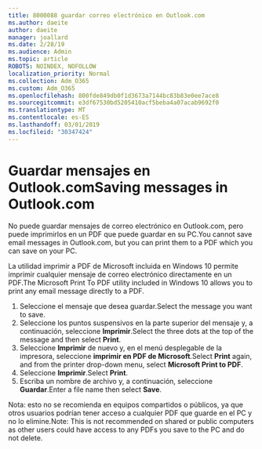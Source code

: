 ```yaml
---
title: 8000088 guardar correo electrónico en Outlook.com
ms.author: daeite
author: daeite
manager: joallard
ms.date: 2/28/19
ms.audience: Admin
ms.topic: article
ROBOTS: NOINDEX, NOFOLLOW
localization_priority: Normal
ms.collection: Adm_O365
ms.custom: Adm_O365
ms.openlocfilehash: 800fde849db0f1d3673a7144bc83b83e0ee7ace8
ms.sourcegitcommit: e3df67530bd5205410acf5beba4a07acab9692f0
ms.translationtype: MT
ms.contentlocale: es-ES
ms.lasthandoff: 03/01/2019
ms.locfileid: "30347424"
---
```

# <a name="saving-messages-in-outlookcom"></a><span data-ttu-id="df342-102">Guardar mensajes en Outlook.com</span><span class="sxs-lookup"><span data-stu-id="df342-102">Saving messages in Outlook.com</span></span>

<span data-ttu-id="df342-103">No puede guardar mensajes de correo electrónico en Outlook.com, pero puede imprimirlos en un PDF que puede guardar en su PC.</span><span class="sxs-lookup"><span data-stu-id="df342-103">You cannot save email messages in Outlook.com, but you can print them to a PDF which you can save on your PC.</span></span>

<span data-ttu-id="df342-104">La utilidad imprimir a PDF de Microsoft incluida en Windows 10 permite imprimir cualquier mensaje de correo electrónico directamente en un PDF.</span><span class="sxs-lookup"><span data-stu-id="df342-104">The Microsoft Print To PDF utility included in Windows 10 allows you to print any email message directly to a PDF.</span></span>

1. <span data-ttu-id="df342-105">Seleccione el mensaje que desea guardar.</span><span class="sxs-lookup"><span data-stu-id="df342-105">Select the message you want to save.</span></span>
2. <span data-ttu-id="df342-106">Seleccione los puntos suspensivos en la parte superior del mensaje y, a continuación, seleccione **Imprimir**.</span><span class="sxs-lookup"><span data-stu-id="df342-106">Select the three dots at the top of the message and then select **Print**.</span></span>
3. <span data-ttu-id="df342-107">Seleccione **Imprimir** de nuevo y, en el menú desplegable de la impresora, seleccione **imprimir en PDF de Microsoft**.</span><span class="sxs-lookup"><span data-stu-id="df342-107">Select **Print** again, and from the printer drop-down menu, select **Microsoft Print to PDF**.</span></span>
4. <span data-ttu-id="df342-108">Seleccione **Imprimir**.</span><span class="sxs-lookup"><span data-stu-id="df342-108">Select **Print**.</span></span>
5. <span data-ttu-id="df342-109">Escriba un nombre de archivo y, a continuación, seleccione **Guardar**.</span><span class="sxs-lookup"><span data-stu-id="df342-109">Enter a file name then select **Save**.</span></span>

<span data-ttu-id="df342-110">Nota: esto no se recomienda en equipos compartidos o públicos, ya que otros usuarios podrían tener acceso a cualquier PDF que guarde en el PC y no lo elimine.</span><span class="sxs-lookup"><span data-stu-id="df342-110">Note: This is not recommended on shared or public computers as other users could have access to any PDFs you save to the PC and do not delete.</span></span>